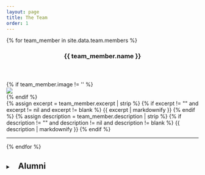 ```yaml
---
layout: page
title: The Team 
order: 1
---
```


{% for team_member in site.data.team.members %}
<section class="team-member">
  <header>
    <h3 class="team-member-name">{{ team_member.name }}</h3>
    <!-- <h5 class="team-member-role">role: {{ team_member.role }}</h5> -->
  </header>
  
  <div class="team-member-content">
    {% if team_member.image != '' %}
      <div class="team-member-image">
        <img src="{{ team_member.image }}" />
      </div>
    {% endif %}
    <div class="team-member-body">
      {% assign excerpt = team_member.excerpt | strip %}  
      {% if excerpt != "" and excerpt != nil and excerpt != blank %}
        {{ excerpt | markdownify }}
      {% endif %} 
      {% assign description = team_member.description | strip %}
      {% if description != "" and description != nil and description != blank %}
        {{ description | markdownify }}
      {% endif %}
    </div>
  </div>
</section>
<hr />
{% endfor %}

<details>
  <summary>
    <header style="display:inline-block;margin-left:1rem;">
      <h2>Alumni</h2>
    </header>
  </summary>

  {% for team_member in site.data.team.alumni %}
  <section class="team-member">
    <header>
      <h3 class="team-member-name">{{ team_member.name }}</h3>
      <!-- <h5 class="team-member-role">role: {{ team_member.role }}</h5> -->
    </header>
    
    <div class="team-member-content">
      {% if team_member.image != '' %}
        <div class="team-member-image">
          <img src="{{ team_member.image }}" />
        </div>
      {% endif %}
      <div class="team-member-body">
        {% assign excerpt = team_member.excerpt | strip %}  
        {% if excerpt != "" and excerpt != nil and excerpt != blank %}
          {{ excerpt | markdownify }}
        {% endif %} 
        {% assign description = team_member.description | strip %}
        {% if description != "" and description != nil and description != blank %}
          {{ description | markdownify }}
        {% endif %}
      </div>
    </div>
  </section>
  <hr />
  {% endfor %}
</details>
